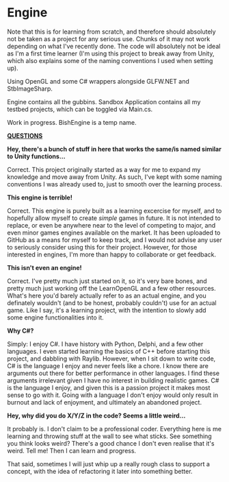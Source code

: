 # Engine

Note that this is for learning from scratch, and therefore should absolutely not be taken as a project for any serious use. Chunks of it may not work depending on what I've recently done. The code will absolutely not be ideal as I'm a first time learner (I'm using this project to break away from Unity, which also explains some of the naming conventions I used when setting up).

Using OpenGL and some C# wrappers alongside GLFW.NET and StbImageSharp.

Engine contains all the gubbins. Sandbox Application contains all my testbed projects, which can be toggled via Main.cs.

Work in progress. BishEngine is a temp name.

<ins>**QUESTIONS**</ins>

**Hey, there's a bunch of stuff in here that works the same/is named similar to Unity functions...**

Correct. This project originally started as a way for me to expand my knowledge and move away from Unity. As such, I've kept with some naming conventions I was already used to, just to smooth over the learning process.

**This engine is terrible!**

Correct. This engine is purely built as a learning excercise for myself, and to hopefully allow myself to create *simple* games in future. It is not intended to replace, or even be anywhere near to the level of competing to major, and even minor games engines available on the market. It has been uploaded to GitHub as a means for myself to keep track, and I would not advise any user to seriously consider using this for their project. However, for those interested in engines, I'm more than happy to collaborate or get feedback.

**This isn't even an engine!**

Correct. I've pretty much just started on it, so it's very bare bones, and pretty much just working off the LearnOpenGL and a few other resources. What's here you'd barely actually refer to as an actual engine, and you definately wouldn't (and to be honest, probably couldn't) use for an actual game. Like I say, it's a learning project, with the intention to slowly add some engine functionalities into it.

**Why C#?**

Simply: I enjoy C#. I have history with Python, Delphi, and a few other languages. I even started learning the basics of C++ before starting this project, and dabbling with Raylib. However, when I sit down to write code, C# is the language I enjoy and never feels like a chore. I know there are arguments out there for better performance in other languages. I find these arguments irrelevant given I have no interest in building realistic games. C# is the language I enjoy, and given this is a passion project it makes most sense to go with it. Going with a language I don't enjoy would only result in burnout and lack of enjoyment, and ultimately an abandoned project.

**Hey, why did you do X/Y/Z in the code? Seems a little weird...**

It probably is. I don't claim to be a professional coder. Everything here is me learning and throwing stuff at the wall to see what sticks. See something you think looks weird? There's a good chance I don't even realise that it's weird. Tell me! Then I can learn and progress.

That said, sometimes I will just whip up a really rough class to support a concept, with the idea of refactoring it later into something better.
